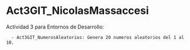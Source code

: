 # Act3GIT_NicolasMassaccesi

Actividad 3 para Entornos de Desarrollo:

      - Act3GIT_NumerosAleatorios: Genera 20 numeros aleatorios del 1 al 10.

